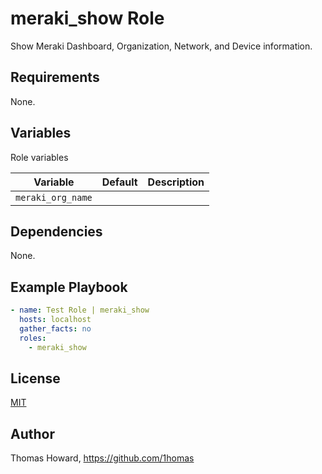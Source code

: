 # meraki_show Role

Show Meraki Dashboard, Organization, Network, and Device information.

## Requirements

None.

## Variables

Role variables

| Variable | Default | Description |
| -------- | ------- | ----------- |
| `meraki_org_name` |         |             |

## Dependencies

None.

## Example Playbook

```yaml
- name: Test Role | meraki_show
  hosts: localhost
  gather_facts: no
  roles:
    - meraki_show
```

## License

[MIT](https://mit-license.org/)

## Author

Thomas Howard, <https://github.com/1homas>
